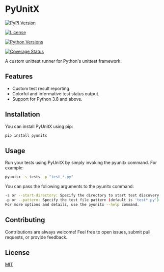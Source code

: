 # PyUnitX

[![PyPI Version](https://img.shields.io/pypi/v/pyunitx.svg)](https://pypi.org/project/pyunitx/)

[![License](https://img.shields.io/pypi/l/pyunitx.svg)](https://github.com/fullstack-spiderman/pyunitx/blob/main/LICENSE)

[![Python Versions](https://img.shields.io/pypi/pyversions/pyunitx.svg)](https://pypi.org/project/pyunitx/)

[![Coverage Status](https://coveralls.io/repos/github/fullstack-spiderman/pyunitx/badge.svg?branch=main)](https://coveralls.io/github/fullstack-spiderman/pyunitx?branch=main)

A custom unittest runner for Python's unittest framework.

## Features

- Custom test result reporting.
- Colorful and informative test status output.
- Support for Python 3.8 and above.

## Installation

You can install PyUnitX using pip:

```bash
pip install pyunitx
```

## Usage

Run your tests using PyUnitX by simply invoking the pyunitx command.
For example:

```bash
pyunitx -s tests -p "test_*.py"
```

You can pass the following arguments to the pyunitx command:

```bash
-s or --start-directory: Specify the directory to start test discovery (default is '.').
-p or --pattern: Specify the test file pattern (default is 'test*.py').
For more options and details, use the pyunitx --help command.
```

## Contributing

Contributions are always welcome!
Feel free to open issues, submit pull requests, or provide feedback.

## License

[MIT](https://choosealicense.com/licenses/mit/)
